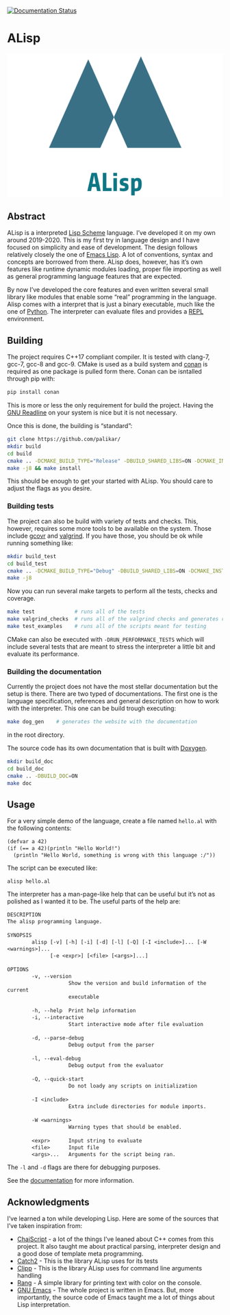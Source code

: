 [![Documentation Status](https://readthedocs.org/projects/alisp/badge/?version=latest)](https://alisp.readthedocs.io/en/latest/?badge=latest)


# ALisp

![img](./logo.png)


## Abstract

ALisp is a interpreted [Lisp Scheme](https://en.wikipedia.org/wiki/Scheme_(programming_language)) language. I&rsquo;ve developed it on my own around 2019-2020. This is my first try in language design and I have focused on simplicity and ease of development. The design follows relatively closely the one of [Emacs Lisp](https://www.gnu.org/software/emacs/manual/html_node/eintr/). A lot of conventions, syntax and concepts are borrowed from there. ALisp does, however, has it&rsquo;s own features like runtime dynamic modules loading, proper file importing as well as general programming language features that are expected.



By now I&rsquo;ve developed the core features and even written several small library like modules that enable some &ldquo;real&rdquo; programming in the language. Alisp comes with a interpret that is just a binary executable, much like the one of [Python](https://www.python.org/). The interpreter can evaluate files and provides a [REPL](https://en.wikipedia.org/wiki/Read%E2%80%93eval%E2%80%93print_loop) environment.


## Building

The project requires C++17 compliant compiler. It is tested with clang-7, gcc-7, gcc-8 and gcc-9. CMake is used as a build system and [conan](https://conan.io/) is required as one package is pulled form there. Conan can be isntalled through pip with:

```sh
pip install conan
```

This is more or less the only requirement for build the project. Having the [GNU Readline](https://tiswww.case.edu/php/chet/readline/rltop.html) on your system is nice but it is not necessary.



Once this is done, the building is &ldquo;standard&rdquo;:

```sh
git clone https://github.com/palikar/
mkdir build
cd build
cmake .. -DCMAKE_BUILD_TYPE="Release" -DBUILD_SHARED_LIBS=ON -DCMAKE_INSTALL_PREFIX="/usr"
make -j8 && make install
```

This should be enough to get your started with ALisp. You should care to adjust the flags as you desire.


### Building tests

The project can also be build with variety of tests and checks. This, however, requires some more tools to be available on the system. Those include [gcovr](https://gcovr.com/en/stable/) and [valgrind](https://valgrind.org/). If you have those, you should be ok while running something like:

```sh
mkdir build_test
cd build_test
cmake .. -DCMAKE_BUILD_TYPE="Debug" -DBUILD_SHARED_LIBS=ON -DCMAKE_INSTALL_PREFIX="/usr" -DBUILD_TESTING=ON -DBUILD_EXAMPLES=ON -DENABLE_COVERAGE=ON -DVALGRIND_CHECKS=ON
make -j8
```

Now you can run several make targets to perform all the tests, checks and coverage.

```sh
make test             # runs all of the tests
make valgrind_checks  # runs all of the valgrind checks and generates reports
make test_examples    # runs all of the scripts meant for testing
```



CMake can also be executed with `-DRUN_PERFORMANCE_TESTS` which will include several tests that are meant to stress the interpreter a little bit and evaluate its performance.


### Building the documentation

Currently the project does not have the most stellar documentation but the setup is there. There are two typed of documentations. The first one is the language specification, references and general description on how to work with the interpreter. This one can be build trough executing:

```sh
make dog_gen    # generates the website with the documentation
```

in the root directory.



The source code has its own documentation that is built with [Doxygen](http://www.doxygen.nl/).

```sh
mkdir build_doc
cd build_doc
cmake .. -DBUILD_DOC=ON
make doc
```


## Usage

For a very simple demo of the language, create a file named `hello.al` with the following contents:

```emacs-lisp
(defvar a 42)
(if (== a 42)(println "Hello World!")
  (println "Hello World, something is wrong with this language :/"))
```

The script can be executed like:

```
alisp hello.al
```



The interpreter has a man-page-like help that can be useful but it&rsquo;s not as polished as I wanted it to be. The useful parts of the help are:

    DESCRIPTION
    The alisp programming language.
    
    SYNOPSIS
            alisp [-v] [-h] [-i] [-d] [-l] [-Q] [-I <include>]... [-W <warnings>]...
                  [-e <expr>] [<file> [<args>]...]
    
    OPTIONS
            -v, --version
                        Show the version and build information of the current
                        executable
    
            -h, --help  Print help information
            -i, --interactive
                        Start interactive mode after file evaluation
    
            -d, --parse-debug
                        Debug output from the parser
    
            -l, --eval-debug
                        Debug output from the evaluator
    
            -Q, --quick-start
                        Do not loady any scripts on initialization
    
            -I <include>
                        Extra include directories for module imports.
    
            -W <warnings>
                        Warning types that should be enabled.
    
            <expr>      Input string to evaluate
            <file>      Input file
            <args>...   Arguments for the script being ran.

The `-l` and `-d` flags are there for debugging purposes.



See the [documentation](https://alisp.readthedocs.io/en/latest/) for more information.


## Acknowledgments

I&rsquo;ve learned a ton while developing Lisp. Here are some of the sources that I&rsquo;ve taken inspiration from:

-   [ChaiScript](https://github.com/ChaiScript/ChaiScript/) - a lot of the things I&rsquo;ve leaned about C++ comes from this project. It also taught me about practical parsing, interpreter design and a good dose of template meta programming.
-   [Catch2](https://github.com/ChaiScript/ChaiScript/) - This is the library ALisp uses for its tests
-   [Clipp](https://github.com/muellan/clipp) - This is the library ALisp uses for command line arguments handling
-   [Rang](https://www.google.com/search?q=c%2B%2B+rang&ie=utf-8&oe=utf-8&client=firefox-b-e) - A simple library for printing text with color on the console.
-   [GNU Emacs](https://www.gnu.org/software/emacs/manual/html_node/eintr/) - The whole project is written in Emacs. But, more importantly, the source code of Emacs taught me a lot of things about Lisp interpretation.
